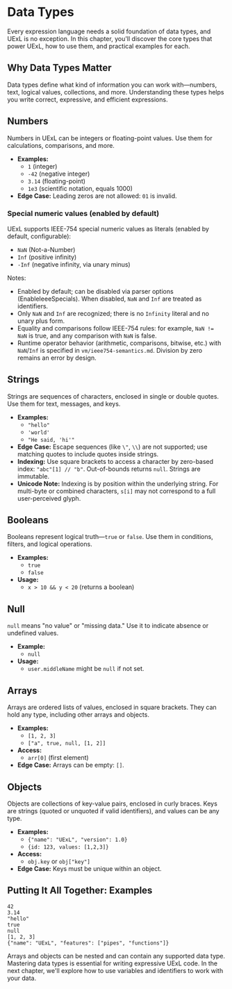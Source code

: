 # Data Types

Every expression language needs a solid foundation of data types, and UExL is no exception. In this chapter, you'll discover the core types that power UExL, how to use them, and practical examples for each.

## Why Data Types Matter
Data types define what kind of information you can work with—numbers, text, logical values, collections, and more. Understanding these types helps you write correct, expressive, and efficient expressions.

## Numbers
Numbers in UExL can be integers or floating-point values. Use them for calculations, comparisons, and more.
- **Examples:**
  - `1` (integer)
  - `-42` (negative integer)
  - `3.14` (floating-point)
  - `1e3` (scientific notation, equals 1000)
- **Edge Case:** Leading zeros are not allowed: `01` is invalid.

### Special numeric values (enabled by default)
UExL supports IEEE-754 special numeric values as literals (enabled by default, configurable):
- `NaN` (Not-a-Number)
- `Inf` (positive infinity)
- `-Inf` (negative infinity, via unary minus)

Notes:
- Enabled by default; can be disabled via parser options (EnableIeeeSpecials). When disabled, `NaN` and `Inf` are treated as identifiers.
- Only `NaN` and `Inf` are recognized; there is no `Infinity` literal and no unary plus form.
- Equality and comparisons follow IEEE-754 rules: for example, `NaN != NaN` is true, and any comparison with `NaN` is false.
- Runtime operator behavior (arithmetic, comparisons, bitwise, etc.) with `NaN`/`Inf` is specified in `vm/ieee754-semantics.md`. Division by zero remains an error by design.

## Strings
Strings are sequences of characters, enclosed in single or double quotes. Use them for text, messages, and keys.
- **Examples:**
  - `"hello"`
  - `'world'`
  - `"He said, 'hi'"`
- **Edge Case:** Escape sequences (like `\"`, `\\`) are not supported; use matching quotes to include quotes inside strings.
 - **Indexing:** Use square brackets to access a character by zero-based index: `"abc"[1] // "b"`. Out-of-bounds returns `null`. Strings are immutable.
 - **Unicode Note:** Indexing is by position within the underlying string. For multi-byte or combined characters, `s[i]` may not correspond to a full user-perceived glyph.

## Booleans
Booleans represent logical truth—`true` or `false`. Use them in conditions, filters, and logical operations.
- **Examples:**
  - `true`
  - `false`
- **Usage:**
  - `x > 10 && y < 20` (returns a boolean)

## Null
`null` means "no value" or "missing data." Use it to indicate absence or undefined values.
- **Example:**
  - `null`
- **Usage:**
  - `user.middleName` might be `null` if not set.

## Arrays
Arrays are ordered lists of values, enclosed in square brackets. They can hold any type, including other arrays and objects.
- **Examples:**
  - `[1, 2, 3]`
  - `["a", true, null, [1, 2]]`
- **Access:**
  - `arr[0]` (first element)
- **Edge Case:** Arrays can be empty: `[]`.

## Objects
Objects are collections of key-value pairs, enclosed in curly braces. Keys are strings (quoted or unquoted if valid identifiers), and values can be any type.
- **Examples:**
  - `{"name": "UExL", "version": 1.0}`
  - `{id: 123, values: [1,2,3]}`
- **Access:**
  - `obj.key` or `obj["key"]`
- **Edge Case:** Keys must be unique within an object.

## Putting It All Together: Examples
```
42
3.14
"hello"
true
null
[1, 2, 3]
{"name": "UExL", "features": ["pipes", "functions"]}
```

Arrays and objects can be nested and can contain any supported data type. Mastering data types is essential for writing expressive UExL code. In the next chapter, we'll explore how to use variables and identifiers to work with your data.
